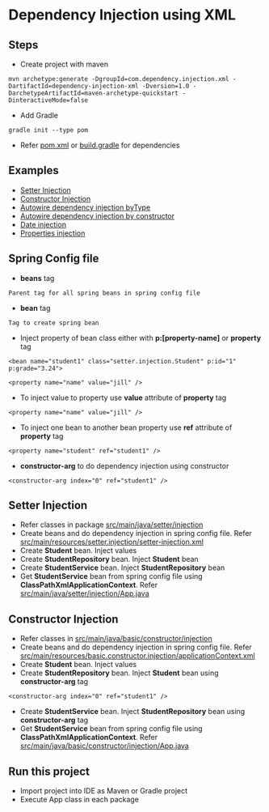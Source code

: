 # Dependency Injection using XML

## Steps
* Create project with maven
```
mvn archetype:generate -DgroupId=com.dependency.injection.xml -DartifactId=dependency-injection-xml -Dversion=1.0 -DarchetypeArtifactId=maven-archetype-quickstart -DinteractiveMode=false
```
* Add Gradle
```
gradle init --type pom
```
* Refer [pom.xml](pom.xml) or [build.gradle](build.gradle) for dependencies

## Examples
* [Setter Injection](#setter-injection)
* [Constructor Injection](#constructor-injection)
* [Autowire dependency injection byType](src/main/java/autowire/by/type)
* [Autowire dependency injection by constructor](src/main/java/autowire/constructor)
* [Date injection](src/main/java/date/injection)
* [Properties injection](src/main/java/properties/injection)

## Spring Config file
* **beans** tag
```
Parent tag for all spring beans in spring config file
```
* **bean** tag
```
Tag to create spring bean
```
* Inject property of bean class either with **p:[property-name]** or **property** tag
```
<bean name="student1" class="setter.injection.Student" p:id="1" p:grade="3.24">
```
```
<property name="name" value="jill" />
```
* To inject value to property use **value** attribute of **property** tag
```
<property name="name" value="jill" />
```
* To inject one bean to another bean property use **ref** attribute of **property** tag
```
<property name="student" ref="student1" />
```
* **constructor-arg** to do dependency injection using constructor
```
<constructor-arg index="0" ref="student1" />
```

## Setter Injection
* Refer classes in package [src/main/java/setter/injection](src/main/java/setter/injection)
* Create beans and do dependency injection in spring config file. Refer [src/main/resources/setter.injection/setter-injection.xml](src/main/resources/setter.injection/setter-injection.xml)
* Create **Student** bean. Inject values
* Create **StudentRepository** bean. Inject **Student** bean
* Create **StudentService** bean. Inject **StudentRepository** bean
* Get **StudentService** bean from spring config file using **ClassPathXmlApplicationContext**. Refer [src/main/java/setter/injection/App.java](src/main/java/setter/injection/App.java)

## Constructor Injection
* Refer classes in [src/main/java/basic/constructor/injection](src/main/java/basic/constructor/injection)
* Create beans and do dependency injection in spring config file. Refer [src/main/resources/basic.constructor.injection/applicationContext.xml](src/main/resources/basic.constructor.injection/applicationContext.xml)
* Create **Student** bean. Inject values 
* Create **StudentRepository** bean. Inject **Student** bean using **constructor-arg** tag
```
<constructor-arg index="0" ref="student1" />
```
* Create **StudentService** bean. Inject **StudentRepository** bean using **constructor-arg** tag
* Get **StudentService** bean from spring config file using **ClassPathXmlApplicationContext**. Refer [src/main/java/basic/constructor/injection/App.java](src/main/java/basic/constructor/injection/App.java)

## Run this project
* Import project into IDE as Maven or Gradle project
* Execute App class in each package